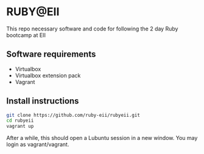 RUBY@EII
========

This repo necessary software and code for following the 2 day Ruby bootcamp at EII

Software requirements
---------------------

* Virtualbox
* Virtualbox extension pack
* Vagrant

Install instructions
---------------

~~~bash
git clone https://github.com/ruby-eii/rubyeii.git
cd rubyeii
vagrant up
~~~

After a while, this should open a Lubuntu session in a new window. You may login as
vagrant/vagrant.